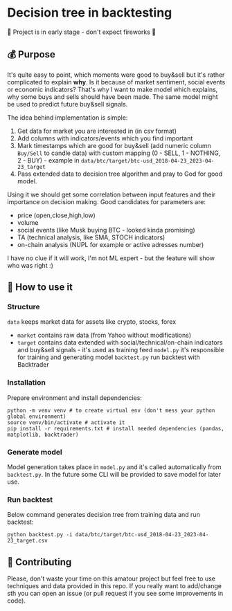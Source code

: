 # Decision tree in backtesting

:hammer: Project is in early stage - don't expect fireworks :hammer:

## :moneybag: Purpose
It's quite easy to point, which moments were good to buy&sell but it's rather complicated to explain **why**. Is it because of market sentiment, social events or economic indicators? That's why I want to make model which explains, why some buys and sells should have been made. The same model might be used to predict future buy&sell signals.

The idea behind implementation is simple:
1. Get data for market you are interested in (in csv format)
2. Add columns with indicators/events which you find important
3. Mark timestamps which are good for buy&sell (add numeric column `Buy/Sell` to candle data) with custom mapping (0 - SELL, 1 - NOTHING, 2 - BUY) - example in `data/btc/target/btc-usd_2018-04-23_2023-04-23_target`
4. Pass extended data to decision tree algorithm and pray to God for good model.

Using it we should get some correlation between input features and their importance on decision making.
Good candidates for parameters are:
- price (open,close,high,low)
- volume
- social events (like Musk buying BTC - looked kinda promising)
- TA (technical analysis, like SMA, STOCH indicators)
- on-chain analysis (NUPL for example or active adresses number)

I have no clue if it will work, I'm not ML expert - but the feature will show who was right :) 

## :page_with_curl: How to use it

### Structure
`data` keeps market data for assets like crypto, stocks, forex
- `market` contains raw data (from Yahoo without modifications)
- `target` contains data extended with social/technical/on-chain indicators and buy&sell signals - it's used as training feed
`model.py` it's responsible for training and generating model 
`backtest.py` run backtest with Backtrader

### Installation

Prepare environment and install dependencies:
```shell
python -m venv venv # to create virtual env (don't mess your python global environment)
source venv/bin/activate # activate it
pip install -r requirements.txt # install needed dependencies (pandas, matplotlib, backtrader)
```

### Generate model

Model generation takes place in `model.py` and it's called automatically from `backtest.py`. In the future some CLI will be provided to save model for later use.

### Run backtest

Below command generates decision tree from training data and run backtest:
```shell
python backtest.py -i data/btc/target/btc-usd_2018-04-23_2023-04-23_target.csv
```

## :construction: Contributing 
Please, don't waste your time on this amatour project but feel free to use techniques and data provided in this repo.
If you really want to add/change sth you can open an issue (or pull request if you see some improvements in code).
